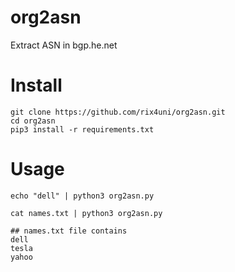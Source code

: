 # org2asn
Extract ASN in bgp.he.net

# Install
```
git clone https://github.com/rix4uni/org2asn.git
cd org2asn
pip3 install -r requirements.txt
```

# Usage
```
echo "dell" | python3 org2asn.py
```

```
cat names.txt | python3 org2asn.py

## names.txt file contains
dell
tesla
yahoo
```
